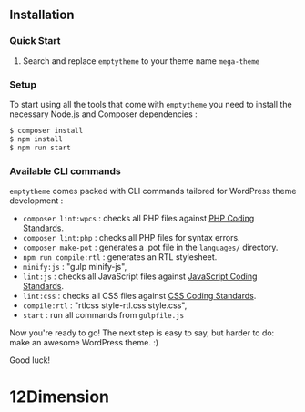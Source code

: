 Installation
---------------

### Quick Start

1. Search and replace `emptytheme` to your theme name `mega-theme`


### Setup

To start using all the tools that come with `emptytheme`  you need to install the necessary Node.js and Composer dependencies :

```sh
$ composer install
$ npm install
$ npm run start
```

### Available CLI commands

`emptytheme` comes packed with CLI commands tailored for WordPress theme development :

- `composer lint:wpcs` : checks all PHP files against [PHP Coding Standards](https://developer.wordpress.org/coding-standards/wordpress-coding-standards/php/).
- `composer lint:php` : checks all PHP files for syntax errors.
- `composer make-pot` : generates a .pot file in the `languages/` directory.
- `npm run compile:rtl` : generates an RTL stylesheet.
- `minify:js` : "gulp minify-js",
- `lint:js` : checks all JavaScript files against [JavaScript Coding Standards](https://developer.wordpress.org/coding-standards/wordpress-coding-standards/javascript/).
- `lint:css` : checks all CSS files against [CSS Coding Standards](https://developer.wordpress.org/coding-standards/wordpress-coding-standards/css/).
- `compile:rtl` : "rtlcss style-rtl.css style.css",
- `start` : run all commands from `gulpfile.js`

Now you're ready to go! The next step is easy to say, but harder to do: make an awesome WordPress theme. :)

Good luck!
# 12Dimension
